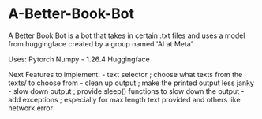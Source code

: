 # A-Better-Book-Bot

A Better Book Bot is a bot that takes in certain .txt files and uses a model from huggingface created by a group named 'AI at Meta'.

Uses:
Pytorch
Numpy - 1.26.4
Huggingface

Next Features to implement: 
    - text selector ; choose what texts from the texts/ to choose from
    - clean up output ; make the printed output less janky
    - slow down output ; provide sleep() functions to slow down the output
    - add exceptions ; especially for max length text provided and others like network error

